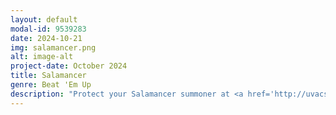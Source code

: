 ```yaml
---
layout: default
modal-id: 9539283
date: 2024-10-21
img: salamancer.png
alt: image-alt
project-date: October 2024
title: Salamancer
genre: Beat 'Em Up
description: "Protect your Salamancer summoner at <a href='http://uvacs.games/games/PICO-8/salamancer/salamancer.html'>http://uvacs.games/games/PICO-8/salamancer/salamancer.html</a>!<br><em>May your flames burn bright, little friend!</em>"
---
```

